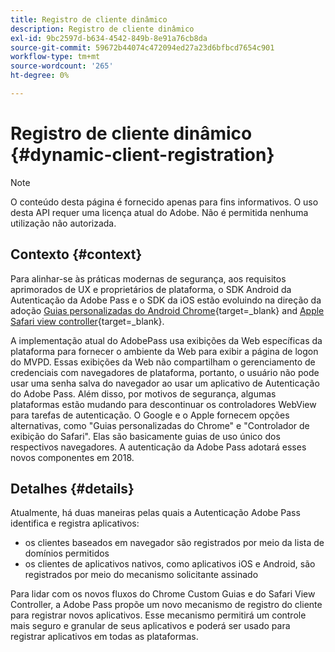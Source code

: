 ```yaml
---
title: Registro de cliente dinâmico
description: Registro de cliente dinâmico
exl-id: 9bc2597d-b634-4542-849b-8e91a76cb8da
source-git-commit: 59672b44074c472094ed27a23d6bfbcd7654c901
workflow-type: tm+mt
source-wordcount: '265'
ht-degree: 0%

---
```


# Registro de cliente dinâmico {#dynamic-client-registration}

>[!NOTE]
>
>O conteúdo desta página é fornecido apenas para fins informativos. O uso desta API requer uma licença atual do Adobe. Não é permitida nenhuma utilização não autorizada.

## Contexto {#context}

Para alinhar-se às práticas modernas de segurança, aos requisitos aprimorados de UX e proprietários de plataforma, o SDK Android da Autenticação da Adobe Pass e o SDK da iOS estão evoluindo na direção da adoção [Guias personalizadas do Android Chrome](https://developer.chrome.com/multidevice/android/customtabs){target=_blank} and [Apple Safari view controller](https://developer.apple.com/documentation/safariservices/sfsafariviewcontroller){target=_blank}.

A implementação atual do AdobePass usa exibições da Web específicas da plataforma para fornecer o ambiente da Web para exibir a página de logon do MVPD. Essas exibições da Web não compartilham o gerenciamento de credenciais com navegadores de plataforma, portanto, o usuário não pode usar uma senha salva do navegador ao usar um aplicativo de Autenticação do Adobe Pass. Além disso, por motivos de segurança, algumas plataformas estão mudando para descontinuar os controladores WebView para tarefas de autenticação. O Google e o Apple fornecem opções alternativas, como &quot;Guias personalizadas do Chrome&quot; e &quot;Controlador de exibição do Safari&quot;. Elas são basicamente guias de uso único dos respectivos navegadores. A autenticação da Adobe Pass adotará esses novos componentes em 2018.

## Detalhes {#details}

Atualmente, há duas maneiras pelas quais a Autenticação Adobe Pass identifica e registra aplicativos:

* os clientes baseados em navegador são registrados por meio da lista de domínios permitidos
* os clientes de aplicativos nativos, como aplicativos iOS e Android, são registrados por meio do mecanismo solicitante assinado

Para lidar com os novos fluxos do Chrome Custom Guias e do Safari View Controller, a Adobe Pass propõe um novo mecanismo de registro do cliente para registrar novos aplicativos. Esse mecanismo permitirá um controle mais seguro e granular de seus aplicativos e poderá ser usado para registrar aplicativos em todas as plataformas.

<!--
## Related Information

- [Dynamic Client Registration API](/help/authentication/dynamic-client-registration-api.md)
- [Dynamic Client Registration Management](/help/authentication/dynamic-client-registration-management.md)
-->
